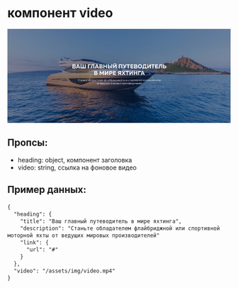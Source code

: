 # компонент video

![video](./video.jpg?raw=true "Скриншот компонента video")

## Пропсы:
- heading: object, компонент заголовка
- video: string, ссылка на фоновое видео

## Пример данных:
```
{
  "heading": {
    "title": "Ваш главный путеводитель в мире яхтинга",
    "description": "Станьте обладателем флайбриджной или спортивной моторной яхты от ведущих мировых производителей"
    "link": {
      "url": "#"
    }
  },
  "video": "/assets/img/video.mp4"
}
```
